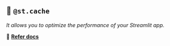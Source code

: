 ## 🎈 `@st.cache`
*It allows you to optimize the performance of your Streamlit app.*

📌 **[Refer docs](https://docs.streamlit.io/library/advanced-features/caching)**
